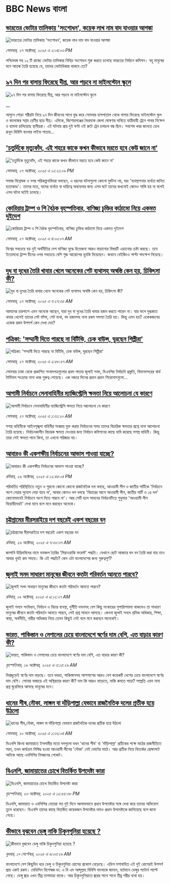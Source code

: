 # BBC News বাংলা## [ভারতের ভোটার তালিকায় 'সংশোধন', কয়েক লাখ নাম বাদ যাওয়ার আশঙ্কা](https://www.bbc.com/bengali/articles/czdrv840y55o?at_medium=RSS&at_campaign=rss?at_campaign=githubrss)![ভারতের ভোটার তালিকায় 'সংশোধন', কয়েক লাখ নাম বাদ যাওয়ার আশঙ্কা](https://ichef.bbci.co.uk/ace/ws/240/cpsprodpb/13e5/live/b1c953e0-b337-11f0-aa13-0b0479f6f42a.jpg)_সোমবার, ২৭ অক্টোবর, ২০২৫ এ ২:০৪:০৩ PM_পশ্চিমবঙ্গ সহ ১২ টি রাজ্যে ভোটার তালিকার নিবিড় সংশোধন শুরু করতে চলেছে ভারতের নির্বাচন কমিশন। বহু মানুষের মনে আতঙ্ক তৈরি হয়েছে যে, তাদের ভোটাধিকার থাকবে তো?## [৯৭ দিন পর বাসায় ফিরেছে দীপ্ত, আর পড়বে না মাইলস্টোন স্কুলে](https://www.bbc.co.uk/bengali/live/c5ylglzvw4xt?at_medium=RSS&at_campaign=rss?at_campaign=githubrss)![৯৭ দিন পর বাসায় ফিরেছে দীপ্ত, আর পড়বে না মাইলস্টোন স্কুলে](https://ichef.bbci.co.uk/ace/standard/240/cpsprodpb/e277/live/0eebe840-b337-11f0-b2a1-6f537f66f9aa.jpg)__আগুনে পোড়া শরীরটা নিয়ে ৯৭ দিন জীবনের সাথে যুদ্ধ করে সোমবার হাসপাতাল থেকে বাসায় ফিরেছে মাইলস্টোন স্কুল ও কলেজের সপ্তম শ্রেণীর ছাত্র দীপ্ত। এদিকে, কিশোরগঞ্জের ভৈরবকে জেলা ঘোষণার দাবিতে যাত্রীবাহী ট্রেনে পাথর নিক্ষেপ ও হামলা চালিয়েছে স্থানীয়রা। এই ঘটনায় প্রায় দুই ঘণ্টা ওই রুটে ট্রেন চলাচল বন্ধ ছিল।  সবশেষ খবর জানতে চোখ রাখুন বিবিসি বাংলার লাইভ পাতায়...## ['চতুর্দিকে মৃত্যুফাঁদ, এই শহরে কাকে কখন কীভাবে মরতে হবে কেউ জানে না'](https://www.bbc.com/bengali/articles/ceq07zrj3vno?at_medium=RSS&at_campaign=rss?at_campaign=githubrss)!['চতুর্দিকে মৃত্যুফাঁদ, এই শহরে কাকে কখন কীভাবে মরতে হবে কেউ জানে না'](https://ichef.bbci.co.uk/ace/ws/240/cpsprodpb/5fad/live/1fc83190-b329-11f0-b2a1-6f537f66f9aa.jpg)_সোমবার, ২৭ অক্টোবর, ২০২৫ এ ১২:২১:০৯ PM_সমাজ বিশ্লেষক ও নগর পরিকল্পনাবিদরা বলছেন, এ ধরনের ঘটনাগুলো কোনো দুর্ঘটনা নয়, বরং 'ব্যবস্থাপনায় ব্যর্থতা জনিত হত্যাকাণ্ড'।  তাদের মতে, যাদের ব্যর্থতা বা দায়িত্বে অবহেলার জন্য এসব ঘটে তাদের কখনোই কোনও শাস্তি হয় না বলেই এসব ঘটনা ঘটেই চলেছে।## [কোরিয়ায় ট্রাম্প ও শি বৈঠক বৃহস্পতিবার, বাণিজ্য চুক্তির কাঠামো নিয়ে একমত দুইদেশ](https://www.bbc.com/bengali/articles/cn51kkl1w7xo?at_medium=RSS&at_campaign=rss?at_campaign=githubrss)![কোরিয়ায় ট্রাম্প ও শি বৈঠক বৃহস্পতিবার, বাণিজ্য চুক্তির কাঠামো নিয়ে একমত দুইদেশ](https://ichef.bbci.co.uk/ace/ws/240/cpsprodpb/2ab5/live/3d23d6b0-b2e1-11f0-aa13-0b0479f6f42a.jpg)_সোমবার, ২৭ অক্টোবর, ২০২৫ এ ৪:০০:০৭ AM_বিশ্বের সবচেয়ে বড় দুই অর্থনীতির দেশ বাণিজ্য যুদ্ধে উত্তেজনা আরও বাড়ানোর বিষয়টি এড়ানোর চেষ্টা করছে। তবে ইতোমধ্যে ট্রাম্প চীনের ওপর সবচেয়ে বেশি শুল্ক আরোপের হুমকি দিয়েছেন। জবাবে বেইজিংও পাল্টা পদক্ষেপ নিয়েছে।## [দুধ বা দুধের তৈরি খাবার খেলে অনেকের পেট ব্যথাসহ অস্বস্তি কেন হয়, চিকিৎসা কী?](https://www.bbc.com/bengali/articles/c8je21m42dvo?at_medium=RSS&at_campaign=rss?at_campaign=githubrss)![দুধ বা দুধের তৈরি খাবার খেলে অনেকের পেট ব্যথাসহ অস্বস্তি কেন হয়, চিকিৎসা কী?](https://ichef.bbci.co.uk/ace/ws/240/cpsprodpb/bf26/live/ab47dce0-b304-11f0-8f14-ab5a5f0036c6.jpg)_সোমবার, ২৭ অক্টোবর, ২০২৫ এ ৭:২৭:৩৫ AM_আমাদের চারপাশে এমন অনেকে আছেন, যারা দুধ বা দুধের তৈরি খাবার হজম করতে পারেন না। যার ফলে দুগ্ধজাত খাবার খেলেই তাদের পেট ফাঁপা, পেট ব্যথা, বদ হজমসহ নানা রকম সমস্যা তৈরি হয়। কিন্তু এমন হয়? একেকজনের একেক রকম উপসর্গ কেন দেখা দেয়?## [পত্রিকা: 'সম্মানী দিতে পারছে না বিটিভি, চেক বাউন্স, ঘুরছেন শিল্পীরা'](https://www.bbc.com/bengali/articles/c30v78g6qddo?at_medium=RSS&at_campaign=rss?at_campaign=githubrss)![পত্রিকা: 'সম্মানী দিতে পারছে না বিটিভি, চেক বাউন্স, ঘুরছেন শিল্পীরা'](https://ichef.bbci.co.uk/ace/ws/240/cpsprodpb/9efa/live/5124bef0-b2db-11f0-b2a1-6f537f66f9aa.jpg)_সোমবার, ২৭ অক্টোবর, ২০২৫ এ ২:৫৮:৫৭ AM_সোমবার ঢাকা থেকে প্রকাশিত সংবাদপত্রগুলোর প্রথম পাতায় জুলাই সনদ, বিএনপির নির্বাচনি প্রস্তুতি, বিমানবন্দরের থার্ড টার্মিনাল সংক্রান্ত নানা খবর গুরুত্ব পেয়েছে। এক নজরে দিনের প্রধান প্রধান শিরোনামগুলো...## [আগামী নির্বাচনে সেনাবাহিনীর ম্যাজিস্ট্রেসি ক্ষমতা নিয়ে আলোচনা যে কারণে](https://www.bbc.com/bengali/articles/ce8z164lk2eo?at_medium=RSS&at_campaign=rss?at_campaign=githubrss)![আগামী নির্বাচনে সেনাবাহিনীর ম্যাজিস্ট্রেসি ক্ষমতা নিয়ে আলোচনা যে কারণে](https://ichef.bbci.co.uk/ace/ws/240/cpsprodpb/23fa/live/8b47ce80-b306-11f0-8f14-ab5a5f0036c6.jpg)_সোমবার, ২৭ অক্টোবর, ২০২৫ এ ১:৩১:২০ AM_সশস্ত্র বাহিনীকে আইনশৃঙ্খলা বাহিনীর সংজ্ঞায় যুক্ত করায় নির্বাচনের সময় তাদের বিচারিক ক্ষমতার প্রশ্নে নানা আলোচনা তৈরি হয়েছে। নির্বাচনকালীন বিচারক ক্ষমতা দেওয়ার জন্য নির্বাচন কমিশনের কাছে দাবি করেছে সশস্ত্র বাহিনী। কিন্তু  তারা সেই ক্ষমতা পাবে কিনা, তা এখনো পরিষ্কার নয়।## [আবারও কী একপক্ষীয় নির্বাচনের আভাস পাওয়া যাচ্ছে?](https://www.bbc.com/bengali/articles/ce9dv97r525o?at_medium=RSS&at_campaign=rss?at_campaign=githubrss)![আবারও কী একপক্ষীয় নির্বাচনের আভাস পাওয়া যাচ্ছে?](https://ichef.bbci.co.uk/ace/ws/240/cpsprodpb/b1be/live/970ac220-b25e-11f0-ba75-093eca1ac29b.jpg)_রবিবার, ২৬ অক্টোবর, ২০২৫ এ ১২:৪৫:০৪ PM_পরিবর্তিত পরিস্থিতিতে নতুন ও পুরনো কোনো কোনো রাজনৈতিক দল বলছে, আওয়ামী লীগ ও জাতীয় পার্টিকে 'নির্বাচনে অংশ নেয়ার সুযোগ দেয়া যাবে না', আবার কোনও দল বলছে 'বিচারের আগে আওয়ামী লীগ, জাতীয় পার্টি ও ১৪ দল' কোনোভাবেই নির্বাচনে অংশ নিতে পারবে না'। আর সেটি হলে সামনের নির্বাচনটিতে শুধুমাত্র 'আওয়ামী লীগ বিরোধীদেরই' দেখা যাবে বলে মনে করছেন অনেকে।## [চট্টগ্রামের মীরসরাইয়ে দশ বছরেই একশ বছরের বন](https://www.bbc.com/bengali/articles/c5yl2kx030yo?at_medium=RSS&at_campaign=rss?at_campaign=githubrss)![চট্টগ্রামের মীরসরাইয়ে দশ বছরেই একশ বছরের বন](https://ichef.bbci.co.uk/ace/ws/240/cpsprodpb/f8fe/live/d67071b0-b1ac-11f0-9cab-2d0a3e089522.jpg)_রবিবার, ২৬ অক্টোবর, ২০২৫ এ ৭:৩০:৩৭ AM_জাপানি উদ্ভিদবিদের নামে বনাঞ্চল তৈরির 'মিয়াওয়াকি ফরেস্ট' পদ্ধতি। যেখানে ছোট আকারে ঘন বন তৈরি করা যায় তাও আবার খুবই কম সময়ে। কি এই পদ্ধতি? কেন এটা বাংলাদেশের জন্য গুরুত্বপূর্ণ?## [জুলাই সনদ সাধারণ মানুষের জীবনে কতটা পরিবর্তন আনতে পারবে?](https://www.bbc.com/bengali/articles/c751w4k6q12o?at_medium=RSS&at_campaign=rss?at_campaign=githubrss)![জুলাই সনদ সাধারণ মানুষের জীবনে কতটা পরিবর্তন আনতে পারবে?](https://ichef.bbci.co.uk/ace/ws/240/cpsprodpb/fe81/live/806715a0-ac3c-11f0-aa13-0b0479f6f42a.jpg)_রবিবার, ১৯ অক্টোবর, ২০২৫ এ ৬:১২:২৭ AM_জুলাই সনদে সংবিধান, নির্বাচন ও বিচার ব্যবস্থা, দুর্নীতি দমনসহ বেশ কিছু সংস্কারের সুপারিশমালা থাকলেও তা সাধারণ মানুষের জীবনে কতটা পরিবর্তন আনতে পারবে, সেই প্রশ্ন সামনে আসছে। কেননা জুলাই সনদে শ্রমিক অধিকার, শিক্ষা, স্বাস্থ্য, অর্থনীতি, নারীর অধিকার নিয়ে তেমন কিছুই নেই বলে মনে করছেন অনেকেই।## [ভারত, পাকিস্তান ও নেপালের চেয়ে বাংলাদেশে স্বর্ণের দাম বেশি, এত বাড়ার কারণ কী?](https://www.bbc.com/bengali/articles/c231kzd1xk3o?at_medium=RSS&at_campaign=rss?at_campaign=githubrss)![ভারত, পাকিস্তান ও নেপালের চেয়ে বাংলাদেশে স্বর্ণের দাম বেশি, এত বাড়ার কারণ কী?](https://ichef.bbci.co.uk/ace/ws/240/cpsprodpb/0255/live/eef19d40-a9d7-11f0-b142-c350b61cfbce.jpg)_বৃহস্পতিবার, ১৬ অক্টোবর, ২০২৫ এ ৩:১৫:২৯ AM_বিশ্বজুড়েই স্বর্ণের দাম বাড়ছে। তবে ভারত, পাকিস্তানসহ আশপাশের আরও বেশ কয়েকটি দেশের চেয়ে বাংলাদেশে স্বর্ণের দাম বেশি। সোনার বাজারে এই অস্থিরতার কারণ কী? দাম কি আরও বাড়েতে, নাকি কমতে পারে? সম্প্রতি এমন নানা প্রশ্ন ঘুরেফিরে আসছে মানুষের মনে।## [ধানের শীষ,নৌকা, লাঙ্গল বা দাঁড়িপাল্লা যেভাবে রাজনৈতিক দলের প্রতীক হয়ে উঠলো](https://www.bbc.com/bengali/articles/czdr1gn0redo?at_medium=RSS&at_campaign=rss?at_campaign=githubrss)![ধানের শীষ,নৌকা, লাঙ্গল বা দাঁড়িপাল্লা যেভাবে রাজনৈতিক দলের প্রতীক হয়ে উঠলো](https://ichef.bbci.co.uk/ace/ws/240/cpsprodpb/b002/live/90668e20-a9aa-11f0-928c-71dbb8619e94.jpg)_সোমবার, ২০ অক্টোবর, ২০২৫ এ ১:৩২:০৪ AM_বিএনপি কিংবা জামায়াতে ইসলামীর মতো দলগুলো যখন 'ধানের শীষ' বা 'দাঁড়িপাল্লা' প্রতীকের  পক্ষে মাঠের রাজনীতিতে সরব, তখন কার্যক্রম নিষিদ্ধ হওয়া আওয়ামী লীগের 'নৌকা' নেই ভোটের মাঠে। আর প্রতীক নিয়ে বিতর্কের প্রেক্ষাপটে আটকে আছে এনসিপির নিবন্ধনের গেজেট।## [বিএনপি, জামায়াতের চোখে বিতর্কিত উপদেষ্টা কারা](https://www.bbc.com/bengali/articles/c2emwre0rgwo?at_medium=RSS&at_campaign=rss?at_campaign=githubrss)![বিএনপি, জামায়াতের চোখে বিতর্কিত উপদেষ্টা কারা](https://ichef.bbci.co.uk/ace/ws/240/cpsprodpb/028c/live/7f2b96d0-b00a-11f0-b2a1-6f537f66f9aa.jpg)_বৃহস্পতিবার, ২৩ অক্টোবর, ২০২৫ এ ১২:৫৫:৩৮ PM_বিএনপি, জামায়াত ও এনসিপির নেতারা গত দুই দিনে আলাদাভাবে প্রধান উপদেষ্টার সঙ্গে দেখা করে তাদের অভিযোগ তুলে ধরেছেন। বিএনপি তাদের কাছে বিতর্কিত কয়েকজন উপদেষ্টার নামও প্রধান উপদেষ্টাকে জানিয়েছে বলে জানা গেছে।## [কীভাবে বুঝবেন ডেঙ্গু নাকি চিকুনগুনিয়া হয়েছে ?](https://www.bbc.com/bengali/articles/cwynvwgxv77o?at_medium=RSS&at_campaign=rss?at_campaign=githubrss)![কীভাবে বুঝবেন ডেঙ্গু নাকি চিকুনগুনিয়া হয়েছে ?](https://ichef.bbci.co.uk/ace/ws/240/cpsprodpb/1351/live/7e4cce80-938d-11f0-9cf6-cbf3e73ce2b9.jpg)_বুধবার, ১৭ সেপ্টেম্বর, ২০২৫ এ ৬:০৩:২৯ AM_বাংলাদেশে বেশ কিছুদিন ধরে ডেঙ্গু ও চিকুনগুনিয়া রোগের প্রকোপ বেড়েছে। এডিস মশাবাহিত এই দুই রোগেরই উপসর্গ প্রায় একই রকম। মেডিসিন বিশেষজ্ঞ ডা. এ বি এম আব্দুল্লাহ বিবিসি বাংলাকে জানান, বর্তমানে ডেঙ্গুর প্যাটার্ন পাল্টে গেছে। ডেঙ্গু জ্বরে এখন তীব্র তাপমাত্রা থাকে। আর চিকুনগুনিয়াতে জ্বরের সাথে সাথে তীব্র শরীর ব্যথা হয়।